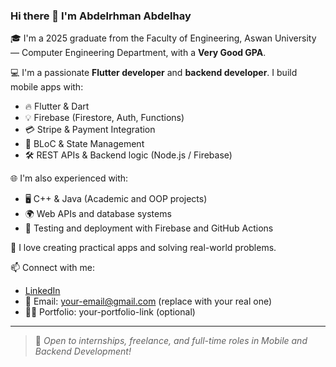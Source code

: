 ### Hi there 👋 I'm Abdelrhman Abdelhay

🎓 I'm a 2025 graduate from the Faculty of Engineering, Aswan University — Computer Engineering Department, with a **Very Good GPA**.

💻 I'm a passionate **Flutter developer** and **backend developer**. I build mobile apps with:
- 🔥 Flutter & Dart
- 💡 Firebase (Firestore, Auth, Functions)
- 💳 Stripe & Payment Integration
- 🧠 BLoC & State Management
- 🛠 REST APIs & Backend logic (Node.js / Firebase)

🌐 I'm also experienced with:
- 🖥 C++ & Java (Academic and OOP projects)
- 🌍 Web APIs and database systems
- 🧪 Testing and deployment with Firebase and GitHub Actions

🚀 I love creating practical apps and solving real-world problems.

📫 Connect with me:
- [LinkedIn](https://www.linkedin.com/in/abdelrhmanabdel)
- 📧 Email: your-email@gmail.com (replace with your real one)
- 🧑‍💻 Portfolio: your-portfolio-link (optional)

---

> 📌 *Open to internships, freelance, and full-time roles in Mobile and Backend Development!*
